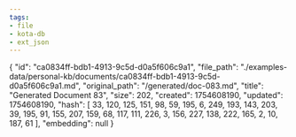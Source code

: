 ```yaml
---
tags:
- file
- kota-db
- ext_json
---
```

{
  "id": "ca0834ff-bdb1-4913-9c5d-d0a5f606c9a1",
  "file_path": "./examples-data/personal-kb/documents/ca0834ff-bdb1-4913-9c5d-d0a5f606c9a1.md",
  "original_path": "/generated/doc-083.md",
  "title": "Generated Document 83",
  "size": 202,
  "created": 1754608190,
  "updated": 1754608190,
  "hash": [
    33,
    120,
    125,
    151,
    98,
    59,
    195,
    6,
    249,
    193,
    143,
    203,
    39,
    195,
    91,
    155,
    207,
    159,
    68,
    117,
    111,
    226,
    3,
    156,
    227,
    138,
    222,
    165,
    2,
    10,
    187,
    61
  ],
  "embedding": null
}